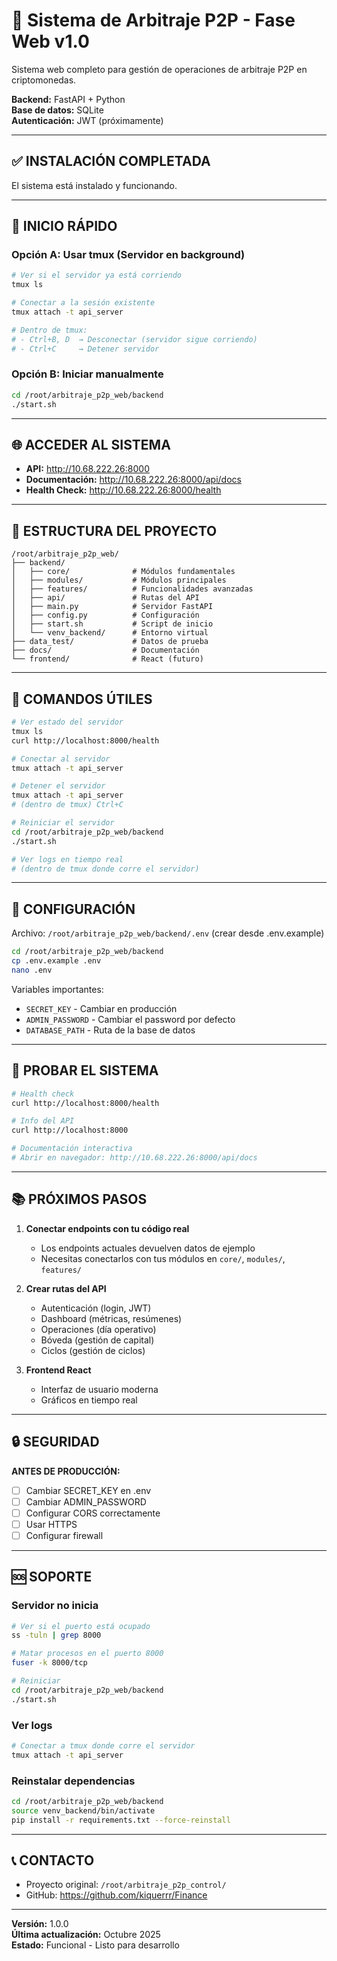 # 🚀 Sistema de Arbitraje P2P - Fase Web v1.0

Sistema web completo para gestión de operaciones de arbitraje P2P en criptomonedas.

**Backend:** FastAPI + Python  
**Base de datos:** SQLite  
**Autenticación:** JWT (próximamente)

---

## ✅ INSTALACIÓN COMPLETADA

El sistema está instalado y funcionando.

---

## 🎯 INICIO RÁPIDO

### **Opción A: Usar tmux (Servidor en background)**
```bash
# Ver si el servidor ya está corriendo
tmux ls

# Conectar a la sesión existente
tmux attach -t api_server

# Dentro de tmux:
# - Ctrl+B, D  → Desconectar (servidor sigue corriendo)
# - Ctrl+C     → Detener servidor
```

### **Opción B: Iniciar manualmente**
```bash
cd /root/arbitraje_p2p_web/backend
./start.sh
```

---

## 🌐 ACCEDER AL SISTEMA

- **API:** http://10.68.222.26:8000
- **Documentación:** http://10.68.222.26:8000/api/docs
- **Health Check:** http://10.68.222.26:8000/health

---

## 📂 ESTRUCTURA DEL PROYECTO
```
/root/arbitraje_p2p_web/
├── backend/
│   ├── core/              # Módulos fundamentales
│   ├── modules/           # Módulos principales
│   ├── features/          # Funcionalidades avanzadas
│   ├── api/               # Rutas del API
│   ├── main.py            # Servidor FastAPI
│   ├── config.py          # Configuración
│   ├── start.sh           # Script de inicio
│   └── venv_backend/      # Entorno virtual
├── data_test/             # Datos de prueba
├── docs/                  # Documentación
└── frontend/              # React (futuro)
```

---

## 🔧 COMANDOS ÚTILES
```bash
# Ver estado del servidor
tmux ls
curl http://localhost:8000/health

# Conectar al servidor
tmux attach -t api_server

# Detener el servidor
tmux attach -t api_server
# (dentro de tmux) Ctrl+C

# Reiniciar el servidor
cd /root/arbitraje_p2p_web/backend
./start.sh

# Ver logs en tiempo real
# (dentro de tmux donde corre el servidor)
```

---

## 📝 CONFIGURACIÓN

Archivo: `/root/arbitraje_p2p_web/backend/.env` (crear desde .env.example)
```bash
cd /root/arbitraje_p2p_web/backend
cp .env.example .env
nano .env
```

Variables importantes:
- `SECRET_KEY` - Cambiar en producción
- `ADMIN_PASSWORD` - Cambiar el password por defecto
- `DATABASE_PATH` - Ruta de la base de datos

---

## 🧪 PROBAR EL SISTEMA
```bash
# Health check
curl http://localhost:8000/health

# Info del API
curl http://localhost:8000

# Documentación interactiva
# Abrir en navegador: http://10.68.222.26:8000/api/docs
```

---

## 📚 PRÓXIMOS PASOS

1. **Conectar endpoints con tu código real**
   - Los endpoints actuales devuelven datos de ejemplo
   - Necesitas conectarlos con tus módulos en `core/`, `modules/`, `features/`

2. **Crear rutas del API**
   - Autenticación (login, JWT)
   - Dashboard (métricas, resúmenes)
   - Operaciones (día operativo)
   - Bóveda (gestión de capital)
   - Ciclos (gestión de ciclos)

3. **Frontend React**
   - Interfaz de usuario moderna
   - Gráficos en tiempo real

---

## 🔒 SEGURIDAD

**ANTES DE PRODUCCIÓN:**
- [ ] Cambiar SECRET_KEY en .env
- [ ] Cambiar ADMIN_PASSWORD
- [ ] Configurar CORS correctamente
- [ ] Usar HTTPS
- [ ] Configurar firewall

---

## 🆘 SOPORTE

### Servidor no inicia
```bash
# Ver si el puerto está ocupado
ss -tuln | grep 8000

# Matar procesos en el puerto 8000
fuser -k 8000/tcp

# Reiniciar
cd /root/arbitraje_p2p_web/backend
./start.sh
```

### Ver logs
```bash
# Conectar a tmux donde corre el servidor
tmux attach -t api_server
```

### Reinstalar dependencias
```bash
cd /root/arbitraje_p2p_web/backend
source venv_backend/bin/activate
pip install -r requirements.txt --force-reinstall
```

---

## 📞 CONTACTO

- Proyecto original: `/root/arbitraje_p2p_control/`
- GitHub: https://github.com/kiquerrr/Finance

---

**Versión:** 1.0.0  
**Última actualización:** Octubre 2025  
**Estado:** Funcional - Listo para desarrollo
